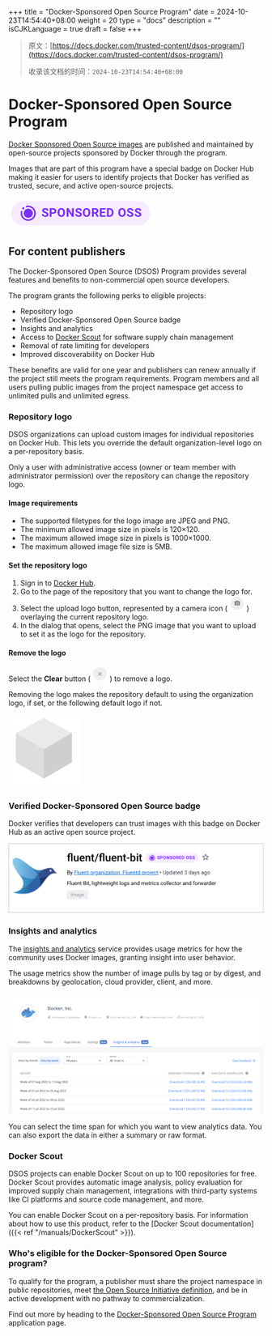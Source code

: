 +++
title = "Docker-Sponsored Open Source Program"
date = 2024-10-23T14:54:40+08:00
weight = 20
type = "docs"
description = ""
isCJKLanguage = true
draft = false
+++

> 原文：[https://docs.docker.com/trusted-content/dsos-program/](https://docs.docker.com/trusted-content/dsos-program/)
>
> 收录该文档的时间：`2024-10-23T14:54:40+08:00`

# Docker-Sponsored Open Source Program

[Docker Sponsored Open Source images](https://hub.docker.com/search?q=&image_filter=open_source) are published and maintained by open-source projects sponsored by Docker through the program.

Images that are part of this program have a special badge on Docker Hub making it easier for users to identify projects that Docker has verified as trusted, secure, and active open-source projects.

![Docker-Sponsored Open Source badge](Docker-SponsoredOpenSourceProgram_img/sponsored-badge-iso.png)

## For content publishers

The Docker-Sponsored Open Source (DSOS) Program provides several features and benefits to non-commercial open source developers.

The program grants the following perks to eligible projects:

- Repository logo
- Verified Docker-Sponsored Open Source badge
- Insights and analytics
- Access to [Docker Scout](https://docs.docker.com/trusted-content/dsos-program/#docker-scout) for software supply chain management
- Removal of rate limiting for developers
- Improved discoverability on Docker Hub

These benefits are valid for one year and publishers can renew annually if the project still meets the program requirements. Program members and all users pulling public images from the project namespace get access to unlimited pulls and unlimited egress.

### Repository logo

DSOS organizations can upload custom images for individual repositories on Docker Hub. This lets you override the default organization-level logo on a per-repository basis.

Only a user with administrative access (owner or team member with administrator permission) over the repository can change the repository logo.

#### Image requirements

- The supported filetypes for the logo image are JPEG and PNG.
- The minimum allowed image size in pixels is 120×120.
- The maximum allowed image size in pixels is 1000×1000.
- The maximum allowed image file size is 5MB.

#### Set the repository logo

1. Sign in to [Docker Hub](https://hub.docker.com/).
2. Go to the page of the repository that you want to change the logo for.
3. Select the upload logo button, represented by a camera icon ( ![camera icon](Docker-SponsoredOpenSourceProgram_img/upload_logo_sm.png) ) overlaying the current repository logo.
4. In the dialog that opens, select the PNG image that you want to upload to set it as the logo for the repository.

#### Remove the logo

Select the **Clear** button ( ![clear button](Docker-SponsoredOpenSourceProgram_img/clear_logo_sm.png) ) to remove a logo.

Removing the logo makes the repository default to using the organization logo, if set, or the following default logo if not.

![Default logo which is a 3D grey cube](Docker-SponsoredOpenSourceProgram_img/default_logo_sm.png)

### Verified Docker-Sponsored Open Source badge

Docker verifies that developers can trust images with this badge on Docker Hub as an active open source project.

![Fluent org with a Docker-Sponsored Open Source badge](Docker-SponsoredOpenSourceProgram_img/sponsored-badge.png)

### Insights and analytics

The [insights and analytics](https://docs.docker.com/docker-hub/publish/insights-analytics) service provides usage metrics for how the community uses Docker images, granting insight into user behavior.

The usage metrics show the number of image pulls by tag or by digest, and breakdowns by geolocation, cloud provider, client, and more.

![The insights and analytics tab on the Docker Hub website](Docker-SponsoredOpenSourceProgram_img/insights-and-analytics-tab.png)

You can select the time span for which you want to view analytics data. You can also export the data in either a summary or raw format.

### Docker Scout

DSOS projects can enable Docker Scout on up to 100 repositories for free. Docker Scout provides automatic image analysis, policy evaluation for improved supply chain management, integrations with third-party systems like CI platforms and source code management, and more.

You can enable Docker Scout on a per-repository basis. For information about how to use this product, refer to the [Docker Scout documentation]({{< ref "/manuals/DockerScout" >}}).

### Who's eligible for the Docker-Sponsored Open Source program?

To qualify for the program, a publisher must share the project namespace in public repositories, meet [the Open Source Initiative definition](https://opensource.org/docs/osd), and be in active development with no pathway to commercialization.

Find out more by heading to the [Docker-Sponsored Open Source Program](https://www.docker.com/community/open-source/application/) application page.
